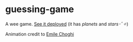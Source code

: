 # guessing-game

A wee game. [See it deployed](https://guesserino.glitch.me/) (it has *planets* and *stars･ﾟ✧*)

Animation credit to [Emile Choghi](https://codepen.io/echoghi/pen/dMzaPb?editors=1100)